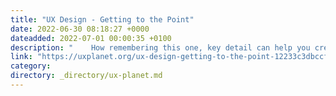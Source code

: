 ```yaml
---
title: "UX Design - Getting to the Point"
date: 2022-06-30 08:18:27 +0000
dateadded: 2022-07-01 00:00:35 +0100
description: "    How remembering this one, key detail can help you create a significantly better experience for your users.  Continue reading on UX Planet »  "
link: "https://uxplanet.org/ux-design-getting-to-the-point-12233c3dbccf?source=rss----819cc2aaeee0---4"
category:
directory: _directory/ux-planet.md
---
```

